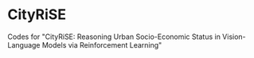 # CityRiSE
Codes for "CityRiSE: Reasoning Urban Socio-Economic Status in Vision-Language Models via Reinforcement Learning"
